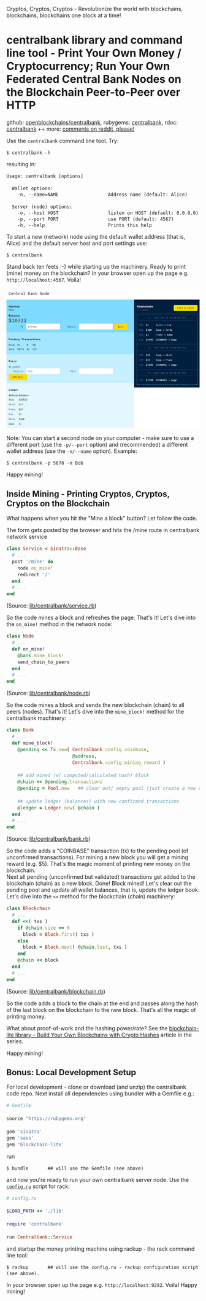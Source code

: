 Cryptos, Cryptos, Cryptos - 
Revolutionize the world with blockchains, blockchains, blockchains one block at a time!

# centralbank library and command line tool - Print Your Own Money / Cryptocurrency; Run Your Own Federated Central Bank Nodes on the Blockchain Peer-to-Peer over HTTP

github: [openblockchains/centralbank](https://github.com/openblockchains/centralbank),
rubygems: [centralbank](https://rubygems.org/gems/centralbank),
rdoc: [centralbank](http://rubydoc.info/gems/centralbank)  ++
more: [comments on reddit, please!]()


Use the `centralbank` command line tool. Try:

```
$ centralbank -h     
```

resulting in:

```
Usage: centralbank [options]

  Wallet options:
    -n, --name=NAME                  Address name (default: Alice)

  Server (node) options:
    -o, --host HOST                  listen on HOST (default: 0.0.0.0)
    -p, --port PORT                  use PORT (default: 4567)
    -h, --help                       Prints this help
```

To start a new (network) node using the default wallet
address (that is, Alice) and the default server host and port settings
use:

```
$ centralbank
```

Stand back ten feets :-) while starting up the machinery.
Ready to print (mine) money on the blockchain?
In your browser open up the page e.g. `http://localhost:4567`. Voila!

![](i/centralbank.png)



Note: You can start a second node on your computer -
make sure to use a different port (use the `-p/--port` option)
and (recommended)
a different wallet address (use the `-n/--name` option).
Example:

```
$ centralbank -p 5678 -n Bob
```

Happy mining!


## Inside Mining - Printing Cryptos, Cryptos, Cryptos on the Blockchain


What happens when you hit the "Mine a block" button? Let follow the code.

The form gets posted by the browser and hits the /mine route in centralbank
network service

``` ruby
class Service < Sinatra::Base
  # ...
  post '/mine' do
    node.on_mine!
    redirect '/'
  end
  # ...
end
```

(Source: [lib/centralbank/service.rb](https://github.com/openblockchains/centralbank/blob/master/lib/centralbank/service.rb))

So the code mines a block and refreshes the page. That's it!
Let's dive into the `on_mine!` method in the network node:

``` ruby
class Node
  # ...
  def on_mine!
    @bank.mine_block!
    send_chain_to_peers
  end  
  # ...
end
```

(Source: [lib/centralbank/node.rb](https://github.com/openblockchains/centralbank/blob/master/lib/centralbank/node.rb))


So the code mines a block and sends the new blockchain (chain) to
all peers (nodes). That's it!
Let's dive into the `mine_block!` method for the centralbank machinery:

``` ruby
class Bank
  # ...
  def mine_block!
    @pending << Tx.new( Centralbank.config.coinbase,
                        @address,
                        Centralbank.config.mining_reward )

    ## add mined (w/ computed/calculated hash) block
    @chain << @pending.transactions
    @pending = Pool.new   ## clear out/ empty pool (just create a new one for now)

    ## update ledger (balances) with new confirmed transactions
    @ledger = Ledger.new( @chain )
  end
  # ...
end
```

(Source: [lib/centralbank/bank.rb](https://github.com/openblockchains/centralbank/blob/master/lib/centralbank/bank.rb))

So the code adds a "COINBASE" transaction (tx) to the pending pool
(of unconfirmed transactions).
For mining a new block you will get a
mining reward (e.g. $5). That's the magic moment of printing new money
on the blockchain.  
Next all pending (unconfirmed but validated) transactions
get added to the blockchain (chain) as a new block.
Done! Block mined! Let's clear out the pending pool
and update all wallet balances, that is, update the ledger book.
Let's dive into the `<<` method for the blockchain (chain) machinery:


``` ruby
class Blockchain
  # ...
  def <<( txs )
    if @chain.size == 0
      block = Block.first( txs )
    else
      block = Block.next( @chain.last, txs )
    end
    @chain << block
  end
  # ...
end
```

(Source: [lib/centralbank/blockchain.rb](https://github.com/openblockchains/centralbank/blob/master/lib/centralbank/blockchain.rb))

So the code adds a block to the chain at the end and passes along
the hash of the last block on the blockchain to the new block. That's all the magic
of printing money.

What about proof-of-work and the hashing power/rate?
See the [blockchain-lite library - Build Your Own Blockchains with Crypto Hashes](01-blockchain-lite.md)
article in the series.

Happy mining!


## Bonus: Local Development Setup

For local development - clone or download (and unzip) the centralbank code repo.
Next install all dependencies using bundler with a Gemfile e.g.:

``` ruby
# Gemfile

source "https://rubygems.org"

gem 'sinatra'
gem 'sass'
gem 'blockchain-lite'
```

run

```
$ bundle       ## will use the Gemfile (see above)
```

and now you're ready to run your own centralbank server node. Use the [`config.ru`](https://github.com/openblockchains/centralbank/blob/master/config.ru) script for rack:

``` ruby
# config.ru

$LOAD_PATH << './lib'

require 'centralbank'

run Centralbank::Service
```

and startup the money printing machine using rackup - the rack command line tool:

```
$ rackup       ## will use the config.ru - rackup configuration script (see above).
```

In your browser open up the page e.g. `http://localhost:9292`. Voila! Happy mining!
